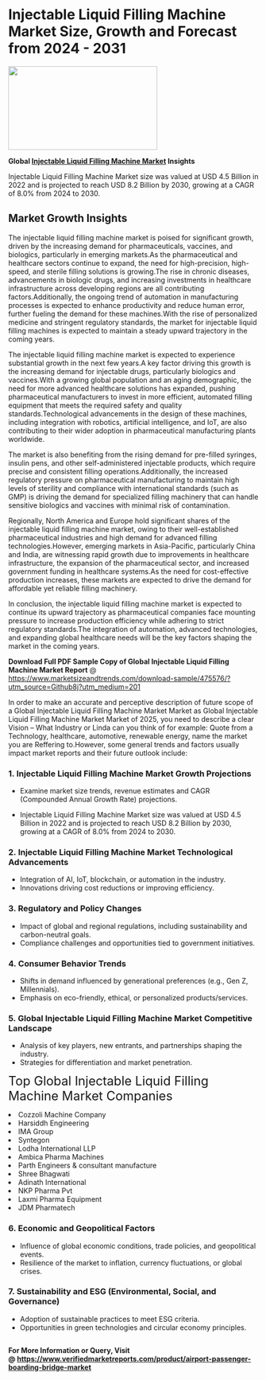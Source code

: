<H1>Injectable Liquid Filling Machine Market Size, Growth and Forecast from 2024 - 2031</H1><img class="aligncenter size-medium wp-image-584254" src="https://thirdeyenews.in/wp-content/uploads/2024/09/Global-Market-Research-300x168.jpeg" alt="" width="300" height="168" /><p><strong>Global&nbsp;<a href="https://www.marketsizeandtrends.com/download-sample/475576/?utm_source=Github8j?utm_medium=201">Injectable Liquid Filling Machine Market</a> Insights</strong></p><p>Injectable Liquid Filling Machine Market size was valued at USD 4.5 Billion in 2022 and is projected to reach USD 8.2 Billion by 2030, growing at a CAGR of 8.0% from 2024 to 2030.</p><p><h2>Market Growth Insights</h2> <p>The injectable liquid filling machine market is poised for significant growth, driven by the increasing demand for pharmaceuticals, vaccines, and biologics, particularly in emerging markets.As the pharmaceutical and healthcare sectors continue to expand, the need for high-precision, high-speed, and sterile filling solutions is growing.The rise in chronic diseases, advancements in biologic drugs, and increasing investments in healthcare infrastructure across developing regions are all contributing factors.Additionally, the ongoing trend of automation in manufacturing processes is expected to enhance productivity and reduce human error, further fueling the demand for these machines.With the rise of personalized medicine and stringent regulatory standards, the market for injectable liquid filling machines is expected to maintain a steady upward trajectory in the coming years.</p> <p>The injectable liquid filling machine market is expected to experience substantial growth in the next few years.A key factor driving this growth is the increasing demand for injectable drugs, particularly biologics and vaccines.With a growing global population and an aging demographic, the need for more advanced healthcare solutions has expanded, pushing pharmaceutical manufacturers to invest in more efficient, automated filling equipment that meets the required safety and quality standards.Technological advancements in the design of these machines, including integration with robotics, artificial intelligence, and IoT, are also contributing to their wider adoption in pharmaceutical manufacturing plants worldwide.</p> <p>The market is also benefiting from the rising demand for pre-filled syringes, insulin pens, and other self-administered injectable products, which require precise and consistent filling operations.Additionally, the increased regulatory pressure on pharmaceutical manufacturing to maintain high levels of sterility and compliance with international standards (such as GMP) is driving the demand for specialized filling machinery that can handle sensitive biologics and vaccines with minimal risk of contamination.</p> <p>Regionally, North America and Europe hold significant shares of the injectable liquid filling machine market, owing to their well-established pharmaceutical industries and high demand for advanced filling technologies.However, emerging markets in Asia-Pacific, particularly China and India, are witnessing rapid growth due to improvements in healthcare infrastructure, the expansion of the pharmaceutical sector, and increased government funding in healthcare systems.As the need for cost-effective production increases, these markets are expected to drive the demand for affordable yet reliable filling machinery.</p> <p>In conclusion, the injectable liquid filling machine market is expected to continue its upward trajectory as pharmaceutical companies face mounting pressure to increase production efficiency while adhering to strict regulatory standards.The integration of automation, advanced technologies, and expanding global healthcare needs will be the key factors shaping the market in the coming years.</p> <p><span class=""><strong>Download Full PDF Sample Copy of Global Injectable Liquid Filling Machine Market Report</strong> @ <a href="https://www.marketsizeandtrends.com/download-sample/475576/?utm_source=Github8j?utm_medium=201" target="_blank">https://www.marketsizeandtrends.com/download-sample/475576/?utm_source=Github8j?utm_medium=201</a></span></p><p>In order to make an accurate and perceptive description of future scope of a Global&nbsp;Injectable Liquid Filling Machine Market Market as Global&nbsp;Injectable Liquid Filling Machine Market Market of 2025, you need to describe a clear Vision &ndash; What Industry or Linda can you think of for example: Quote from a Technology, healthcare, automotive, renewable energy, name the market you are Reffering to.However, some general trends and factors usually impact market reports and their future outlook include:</p><h3>1.&nbsp;<strong>Injectable Liquid Filling Machine Market Growth Projections</strong></h3><ul><li>Examine market size trends, revenue estimates and CAGR (Compounded Annual Growth Rate) projections.</li><li><p>Injectable Liquid Filling Machine Market size was valued at USD 4.5 Billion in 2022 and is projected to reach USD 8.2 Billion by 2030, growing at a CAGR of 8.0% from 2024 to 2030.</p></li></ul><h3>2.&nbsp;<strong>Injectable Liquid Filling Machine Market Technological Advancements</strong></h3><ul><li>Integration of AI, IoT, blockchain, or automation in the industry.</li><li>Innovations driving cost reductions or improving efficiency.</li></ul><h3>3.&nbsp;<strong>Regulatory and Policy Changes</strong></h3><ul><li>Impact of global and regional regulations, including sustainability and carbon-neutral goals.</li><li>Compliance challenges and opportunities tied to government initiatives.</li></ul><h3>4.&nbsp;<strong>Consumer Behavior Trends</strong></h3><ul><li>Shifts in demand influenced by generational preferences (e.g., Gen Z, Millennials).</li><li>Emphasis on eco-friendly, ethical, or personalized products/services.</li></ul><h3>5.&nbsp;<strong>Global Injectable Liquid Filling Machine Market Competitive Landscape</strong></h3><ul><li>Analysis of key players, new entrants, and partnerships shaping the industry.</li><li>Strategies for differentiation and market penetration.</li></ul><p data-pm-slice="1 1 []"><span style="color: inherit; font-family: inherit; font-size: 25px;">Top Global Injectable Liquid Filling Machine Market Companies</span></p><div class="" data-test-id=""><p><li>Cozzoli Machine Company</li><li> Harsiddh Engineering</li><li> IMA Group</li><li> Syntegon</li><li> Lodha International LLP</li><li> Ambica Pharma Machines</li><li> Parth Engineers & consultant manufacture</li><li> Shree Bhagwati</li><li> Adinath International</li><li> NKP Pharma Pvt</li><li> Laxmi Pharma Equipment</li><li> JDM Pharmatech</li></p></div><h3>6.&nbsp;<strong>Economic and Geopolitical Factors</strong></h3><ul><li>Influence of global economic conditions, trade policies, and geopolitical events.</li><li>Resilience of the market to inflation, currency fluctuations, or global crises.</li></ul><h3>7.&nbsp;<strong>Sustainability and ESG (Environmental, Social, and Governance)</strong></h3><ul><li>Adoption of sustainable practices to meet ESG criteria.</li><li>Opportunities in green technologies and circular economy principles.</li></ul><h2><strong style="font-size: 14px;">For More Information or Query, Visit @&nbsp;</strong><a style="background-color: #ffffff; font-size: 14px;" href="https://www.marketsizeandtrends.com/report/injectable-liquid-filling-machine-market/" target="_blank">https://www.verifiedmarketreports.com/product/airport-passenger-boarding-bridge-market</a></h2>